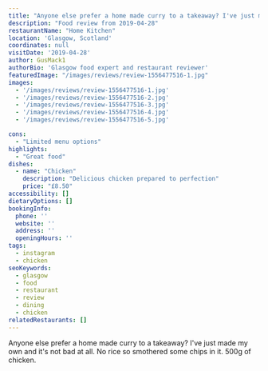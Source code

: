 ```yaml
---
title: "Anyone else prefer a home made curry to a takeaway? I've just made my own and it's not bad at all. No rice so smothered some chips in it. 500g of chicken."
description: "Food review from 2019-04-28"
restaurantName: "Home Kitchen"
location: 'Glasgow, Scotland'
coordinates: null
visitDate: '2019-04-28'
author: GusMack1
authorBio: 'Glasgow food expert and restaurant reviewer'
featuredImage: "/images/reviews/review-1556477516-1.jpg"
images:
  - '/images/reviews/review-1556477516-1.jpg'
  - '/images/reviews/review-1556477516-2.jpg'
  - '/images/reviews/review-1556477516-3.jpg'
  - '/images/reviews/review-1556477516-4.jpg'
  - '/images/reviews/review-1556477516-5.jpg'

cons:
  - "Limited menu options"
highlights:
  - "Great food"
dishes:
  - name: "Chicken"
    description: "Delicious chicken prepared to perfection"
    price: "£8.50"
accessibility: []
dietaryOptions: []
bookingInfo:
  phone: ''
  website: ''
  address: ''
  openingHours: ''
tags:
  - instagram
  - chicken
seoKeywords:
  - glasgow
  - food
  - restaurant
  - review
  - dining
  - chicken
relatedRestaurants: []
---
```

Anyone else prefer a home made curry to a takeaway? I've just made my own and it's not bad at all. No rice so smothered some chips in it. 500g of chicken.
